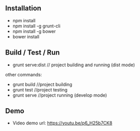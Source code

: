 ## Installation

- npm install
- npm install -g grunt-cli
- npm install -g bower
- bower install

## Build / Test / Run 

- grunt serve:dist // project building and running (dist mode)

other commands:
- grunt build //project building
- grunt test //project testing  
- grunt serve //project running (develop mode)

## Demo

- Video demo url: https://youtu.be/p6_H25b7CK8

